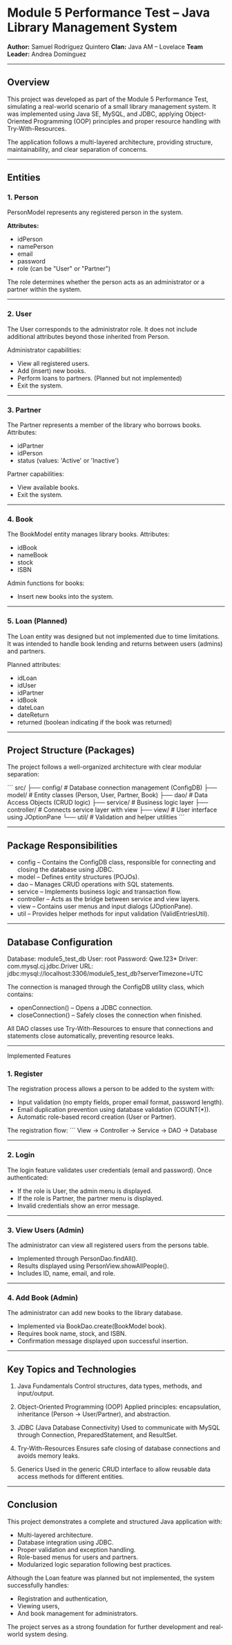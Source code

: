 # Module 5 Performance Test – Java Library Management System
**Author:** Samuel Rodríguez Quintero
**Clan:** Java AM – Lovelace
**Team Leader:** Andrea Domínguez

---

## Overview

This project was developed as part of the Module 5 Performance Test, simulating a real-world scenario of a small library management system.
It was implemented using Java SE, MySQL, and JDBC, applying Object-Oriented Programming (OOP) principles and proper resource handling with Try-With-Resources.

The application follows a multi-layered architecture, providing structure, maintainability, and clear separation of concerns.

---

## Entities
### 1. Person

PersonModel represents any registered person in the system.

**Attributes:**
- idPerson
- namePerson
- email
- password
- role (can be "User" or "Partner")

The role determines whether the person acts as an administrator or a partner within the system.

---

### 2. User

The User corresponds to the administrator role.
It does not include additional attributes beyond those inherited from Person.

Administrator capabilities:
- View all registered users.
- Add (insert) new books.
- Perform loans to partners. (Planned but not implemented)
- Exit the system.

---

### 3. Partner

The Partner represents a member of the library who borrows books.
Attributes:

- idPartner
- idPerson
- status (values: 'Active' or 'Inactive')

Partner capabilities:
- View available books.
- Exit the system.

---

### 4. Book

The BookModel entity manages library books.
Attributes:

- idBook
- nameBook
- stock
- ISBN

Admin functions for books:

- Insert new books into the system.

---

### 5. Loan (Planned)

The Loan entity was designed but not implemented due to time limitations.
It was intended to handle book lending and returns between users (admins) and partners.

Planned attributes:
- idLoan
- idUser
- idPartner
- idBook
- dateLoan
- dateReturn
- returned (boolean indicating if the book was returned)

---

## Project Structure (Packages)
The project follows a well-organized architecture with clear modular separation:

´´´
src/
 ├── config/       # Database connection management (ConfigDB)
 ├── model/        # Entity classes (Person, User, Partner, Book)
 ├── dao/          # Data Access Objects (CRUD logic)
 ├── service/      # Business logic layer
 ├── controller/   # Connects service layer with view
 ├── view/         # User interface using JOptionPane
 └── util/         # Validation and helper utilities
´´´

---

## Package Responsibilities

- config – Contains the ConfigDB class, responsible for connecting and closing the database using JDBC.
- model – Defines entity structures (POJOs).
- dao – Manages CRUD operations with SQL statements.
- service – Implements business logic and transaction flow.
- controller – Acts as the bridge between service and view layers.
- view – Contains user menus and input dialogs (JOptionPane).
- util – Provides helper methods for input validation (ValidEntriesUtil).

---

## Database Configuration

Database: module5_test_db
User: root
Password: Qwe.123*
Driver: com.mysql.cj.jdbc.Driver
URL: jdbc:mysql://localhost:3306/module5_test_db?serverTimezone=UTC

The connection is managed through the ConfigDB utility class, which contains:

- openConnection() – Opens a JDBC connection.
- closeConnection() – Safely closes the connection when finished.

All DAO classes use Try-With-Resources to ensure that connections and statements close automatically, preventing resource leaks.

---

Implemented Features
### 1. Register

The registration process allows a person to be added to the system with:

- Input validation (no empty fields, proper email format, password length).
- Email duplication prevention using database validation (COUNT(*)).
- Automatic role-based record creation (User or Partner).

The registration flow:
´´´
View → Controller → Service → DAO → Database


---

### 2. Login

The login feature validates user credentials (email and password).
Once authenticated:

- If the role is User, the admin menu is displayed.
- If the role is Partner, the partner menu is displayed.
- Invalid credentials show an error message.

---

### 3. View Users (Admin)

The administrator can view all registered users from the persons table.
- Implemented through PersonDao.findAll().
- Results displayed using PersonView.showAllPeople().
- Includes ID, name, email, and role.

---

### 4. Add Book (Admin)

The administrator can add new books to the library database.

- Implemented via BookDao.create(BookModel book).
- Requires book name, stock, and ISBN.
- Confirmation message displayed upon successful insertion.

---

## Key Topics and Technologies

1. Java Fundamentals
Control structures, data types, methods, and input/output.

2. Object-Oriented Programming (OOP)
Applied principles: encapsulation, inheritance (Person → User/Partner), and abstraction.

3. JDBC (Java Database Connectivity)
Used to communicate with MySQL through Connection, PreparedStatement, and ResultSet.

4. Try-With-Resources
Ensures safe closing of database connections and avoids memory leaks.

5. Generics
Used in the generic CRUD<T> interface to allow reusable data access methods for different entities.

---

## Conclusion

This project demonstrates a complete and structured Java application with:

- Multi-layered architecture.
- Database integration using JDBC.
- Proper validation and exception handling.
- Role-based menus for users and partners.
- Modularized logic separation following best practices.

Although the Loan feature was planned but not implemented, the system successfully handles:

- Registration and authentication,
- Viewing users,
- And book management for administrators.

The project serves as a strong foundation for further development and real-world system desing.
